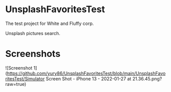 # UnsplashFavoritesTest 
The test project for White and Fluffy corp. <p>
Unsplash pictures search.

# Screenshots
![Screenshot 1](https://github.com/yury86/UnsplashFavoritesTest/blob/main/UnsplashFavoritesTest/Simulator Screen Shot - iPhone 13 - 2022-01-27 at 21.36.45.png?raw=true)
